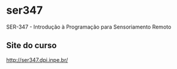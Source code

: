 # ser347
SER-347 - Introdução à Programação para Sensoriamento Remoto

## Site do curso
http://ser347.dpi.inpe.br/
